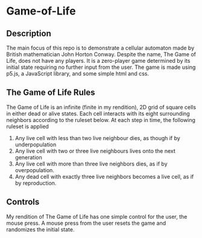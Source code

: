 # Game-of-Life
## Description
The main focus of this repo is to demonstrate a cellular automaton made by British mathematician John Horton Conway. Despite the name, The Game of Life, does not have any players. It is a zero-player game determined by its initial state requiring no further input from the user. The game is made using p5.js, a JavaScript library, and some simple html and css.
## The Game of Life Rules
The Game of Life is an infinite (finite in my rendition), 2D grid of square cells in either dead or alive states. Each cell interacts with its eight surrounding neighbors according to the ruleset below. At each step in time, the following ruleset is applied
1. Any live cell with less than two live neighbour dies, as though if by underpopulation
2. Any live cell with two or three live neighbours lives onto the next generation
3. Any live cell with more than three live neighbors dies, as if by overpopulation.
4. Any dead cell with exactly three live neighbors becomes a live cell, as if by reproduction.
## Controls
My rendition of The Game of Life has one simple control for the user, the mouse press. A mouse press from the user resets the game and randomizes the initial state.
